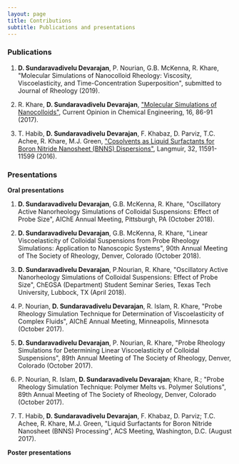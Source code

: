 ```yaml
---
layout: page
title: Contributions
subtitle: Publications and presentations
---
```


### Publications    
1. **D. Sundaravadivelu Devarajan**, P. Nourian, G.B. McKenna, R. Khare, "Molecular Simulations of Nanocolloid Rheology: Viscosity, Viscoelasticity, and Time-Concentration Superposition", submitted to Journal of Rheology (2019).    

2. R. Khare, **D. Sundaravadivelu Devarajan**, ["Molecular Simulations of Nanocolloids"](https://www.sciencedirect.com/science/article/pii/S2211339816300843), Current Opinion in Chemical Engineering, 16, 86-91 (2017).  

3. T. Habib, **D. Sundaravadivelu Devarajan**, F. Khabaz, D. Parviz, T.C. Achee, R. Khare, M.J. Green, ["Cosolvents as Liquid Surfactants for Boron Nitride Nanosheet (BNNS) Dispersions"](https://pubs.acs.org/doi/abs/10.1021/acs.langmuir.6b02611), Langmuir, 32, 11591-11599 (2016).    

### Presentations  
**Oral presentations**    
1. **D. Sundaravadivelu Devarajan**, G.B. McKenna, R. Khare, "Oscillatory Active Nanorheology Simulations of Colloidal Suspensions: Effect of Probe Size", AIChE Annual Meeting, Pittsburgh, PA (October 2018).  

2. **D. Sundaravadivelu Devarajan**, G.B. McKenna, R. Khare, "Linear Viscoelasticity of Colloidal Suspensions from Probe Rheology Simulations: Application to Nanoscopic Systems", 90th Annual Meeting of The Society of Rheology, Denver, Colorado (October 2018).  

3. **D. Sundaravadivelu Devarajan**, P.Nourian, R. Khare, "Oscillatory Active Nanorheology Simulations of Colloidal Suspensions: Effect of Probe Size", ChEGSA (Department) Student Seminar Series, Texas Tech University, Lubbock, TX (April 2018).  

4. P. Nourian, **D. Sundaravadivelu Devarajan**, R. Islam, R. Khare, "Probe Rheology Simulation Technique for Determination of Viscoelasticity of Complex Fluids", AIChE Annual Meeting, Minneapolis, Minnesota (October 2017).  

5. **D. Sundaravadivelu Devarajan**, P. Nourian, R. Khare, "Probe Rheology Simulations for Determining Linear Viscoelasticity of Colloidal Suspensions", 89th Annual Meeting of The Society of Rheology, Denver, Colorado (October 2017).  

6. P. Nourian, R. Islam, **D. Sundaravadivelu Devarajan**; Khare, R.; "Probe Rheology Simulation Technique: Polymer Melts vs. Polymer Solutions", 89th Annual Meeting of The Society of Rheology, Denver, Colorado (October 2017).  

7. T. Habib, **D. Sundaravadivelu Devarajan**, F. Khabaz, D. Parviz; T.C. Achee, R. Khare, M.J. Green, "Liquid Surfactants for Boron Nitride Nanosheet (BNNS) Processing", ACS Meeting, Washington, D.C. (August 2017).     

**Poster presentations**
